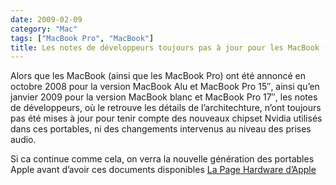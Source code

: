 ```yaml
---
date: 2009-02-09
category: "Mac"
tags: ["MacBook Pro", "MacBook"]
title: Les notes de développeurs toujours pas à jour pour les MacBook (Pro) !?
---
```


Alors que les MacBook (ainsi que les MacBook Pro) ont été annoncé en octobre 2008 pour la version MacBook Alu et MacBook Pro 15″, ainsi qu’en janvier 2009 pour la version MacBook blanc et MacBook Pro 17″, les notes de développeurs, où le retrouve les détails de l’architechture, n’ont toujours pas été mises à jour pour tenir compte des nouveaux chipset Nvidia utilisés dans ces portables, ni des changements intervenus au niveau des prises audio. 

Si ca continue comme cela, on verra la nouvelle génération des portables Apple avant d’avoir ces documents disponibles
[La Page Hardware d’Apple](https://web.archive.org/web/20210617013551/http://developer.apple.com/referencelibrary/HardwareDrivers/idxAppleHardware-date.html)
